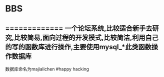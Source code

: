 # BBS
=============
一个论坛系统,比较适合新手去研究,比较简易,面向过程的开发模式,比较简洁,利用自己的写的函数库进行操作,主要使用mysql_*此类函数操作数据库
-------------
数据库命名为majialichen
#happy hacking
